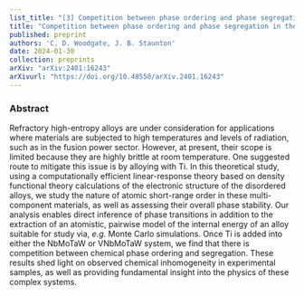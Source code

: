 ```yaml
---
list_title: "[3] Competition between phase ordering and phase segregation in the Ti$_x$NbMoTaW and Ti$_x$VNbMoTaW refractory high-entropy alloys"
title: "Competition between phase ordering and phase segregation in the Ti$_x$NbMoTaW and Ti$_x$VNbMoTaW refractory high-entropy alloys"
published: preprint
authors: 'C. D. Woodgate, J. B. Staunton'
date: 2024-01-30
collection: preprints
arXiv: "arXiv:2401:16243"
arXivurl: "https://doi.org/10.48550/arXiv.2401.16243"
---
```


<h3>Abstract</h3>
Refractory high-entropy alloys are under consideration for applications where materials are subjected to high temperatures and levels of radiation, such as in the fusion power sector. However, at present, their scope is limited because they are highly brittle at room temperature. One suggested route to mitigate this issue is by alloying with Ti. In this theoretical study, using a computationally efficient linear-response theory based on density functional theory calculations of the electronic structure of the disordered alloys, we study the nature of atomic short-range order in these multi-component materials, as well as assessing their overall phase stability. Our analysis enables direct inference of phase transitions in addition to the extraction of an atomistic, pairwise model of the internal energy of an alloy suitable for study via, <i>e.g.</i> Monte Carlo simulations. Once Ti is added into either the NbMoTaW or VNbMoTaW system, we find that there is competition between chemical phase ordering and segregation. These results shed light on observed chemical inhomogeneity in experimental samples, as well as providing fundamental insight into the physics of these complex systems.
